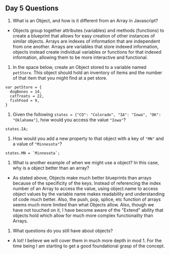 ## Day 5 Questions

1. What is an Object, and how is it different from an Array in Javascript?

* Objects group together attributes (variables) and methods (functions) to create a blueprint that allows for easy creation of other instances of similar objects. Arrays are indexes of information that are independent from one another. Arrays are variables that store indexed information, objects instead create individual variables or functions for that indexed information, allowing them to be more interactive and functional.  

1. In the space below, create an Object stored to a variable named `petStore`.  This object should hold an inventory of items and the number of that item that you might find at a pet store.

```
var petStore = {
  dogBones = 14,
  catTreats = 22,
  fishFood = 9,
}
```

1. Given the following `states = {"CO": "Colorado", "IA": "Iowa", "OK": "Oklahoma"}`, how would you access the value `"Iowa"`?

```
states.IA;
```

1. How would you add a new property to that object with a key of `"MN"` and a value of `"Minnesota"`?

```
states.MN = `Minnesota`;
```


1. What is another example of when we might use a object?  In this case, why is a object better than an array?

* As stated above, Objects make much better blueprints than arrays because of the specificity of the keys. Instead of referencing the index number of an Array to access the value, using object.name to access object values by the variable name makes readability and understanding of code much better. Also, the push, pop, splice, etc function of arrays seems much more limited than what Objects allow. Also, though we have not touched on it, I have become aware of the "Extend" ability that objects hold which allow for much more complex functionality than Arrays.


1. What questions do you still have about objects?

* A lot! I believe we will cover them in much more depth in mod 1. For the time being I am starting to get a good foundational grasp of the concept.
